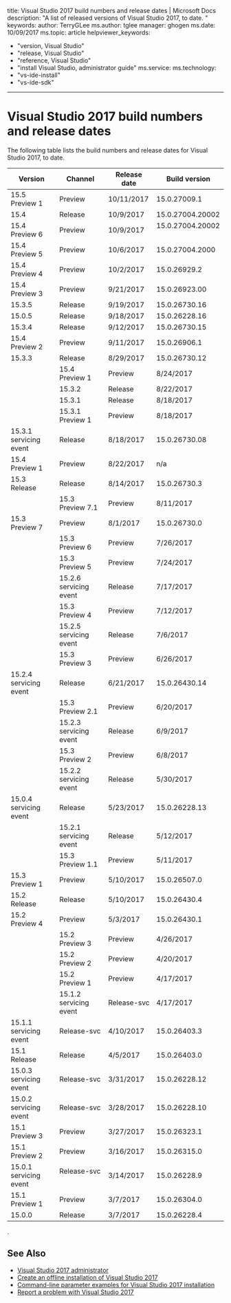 title: Visual Studio 2017 build numbers and release dates  | Microsoft Docs
description: "A list of released versions of Visual Studio 2017, to date. "
keywords:
author: TerryGLee
ms.author: tglee
manager: ghogen
ms.date: 10/09/2017
ms.topic: article
helpviewer_keywords:
  - "version, Visual Studio"
  - "release, Visual Studio"
  - "reference, Visual Studio"
  - "install Visual Studio, administrator guide"
ms.service:
ms.technology:
  - "vs-ide-install"
  - "vs-ide-sdk"
---

# Visual Studio 2017 build numbers and release dates
The following table lists the build numbers and release dates for Visual Studio 2017, to date.

| **Version**            | **Channel** | **Release date** | **Build version** |
| ---------------------- | ----------- | ---------------- | ----------------- |
| 15.5 Preview 1​         | Preview     | 10/11/2017       | ​15.0.27009.1      |  ​
| 15.4                   | Release     | 10/9/2017​        | 15.0.27004.20002​  |
| 15.4 Preview 6         | ​Preview​     | 10/9/2017​​        | 15.0.27004.20002 ​ |
| 15.4 Preview 5​	        | ​Preview	   | 10/6/2017​	       | 15.0.27004.2000​​   |
| 15.4 Preview 4​	        | ​Preview	   | 10/2​/2017	       | 15.0.26929.2      |​
| 15.4 Preview 3​	        | ​​Preview	    | ​9/21/2017​	       | ​15.0.26923.00     |​
| 15.3.5​	                | ​​Release	    | 9/19/2017​	      | 15.0.26730.16     |   ​​
| 15.0.5​	                | ​Release	   | 9/18/2017​	       | 15.0.26228.16​     |
| 15.3.4​	                | ​Release	   | 9/12/2017​	       | 15.0.26730.15​     |
| 15.4 Preview 2​	        | ​​Preview​	   | 9/11/2017​	       | 15.0.26906.1​      |
| 15.3.3​	​                | Release	   | 8/29/2017​	       | 15.0.26730.12​     |
​| 15.4 Preview 1	        | ​Preview	   | ​8/24/2017	       ​| 15.0.26823.01     |
​| 15.3.2	                | ​Release	​   | 8/22/2017	       | 15.0.26730.10     |
​| 15.3.1	                | ​Release	   ​| 8/18/2017	       | ​15.0.26730.08     |
​| 15.3.1 Preview 1	      | ​Preview	   | ​8/18/2017	       | ​15.0.26730.08     |
| ​15.3.1 servicing event	| ​Release	   | ​8/18/2017	       | ​15.0.26730.08     |
| 15.4 Preview 1         | Preview  	​	| 8/22/2017	       | n/a	             |
| 15.3 Release	         | ​Release	    | 8/14/2017	       | 15.0.26730.3​      |
​| 15.3 Preview 7.1	      | ​Preview​	    | 8/11/2017	       | 15.0.26730.3      |
| 15.3 Preview 7	       | Preview     | 8/1/2017	        | 15.0.26730.0      |
​| 15.3 Preview 6	        | ​Preview	   | ​7/26/2017	       | ​15.0.26724.1      |
​| 15.3 Preview 5	​        | Preview	​   | 7/24/2017	       | ​15.0.26720.02​     |
​| 15.2.6 servicing event	| ​Release	   | ​7/17/2017	       | ​15.0.26430.16     |
​| 15.3 Preview 4	​        | Preview	   | ​7/12/2017	       | ​15.0.26711.1      |
​| 15.2.5 servicing event	| ​Release	   | ​7/6/2017	       ​| 15.0.26430.15     |
​| 15.3 Preview 3	        | ​Preview	   | ​6/26/2017	       | ​​15.0.26621.2      |
| ​15.2.4 servicing event	​| Release	   | ​6/21/2017	       | ​15.0.26430.14     |
​| 15.3 Preview 2.1	      | ​Preview	​   | 6/20/2017	       | ​15.0.26608.5      |
​| 15.2.3 servicing event	| ​Release	   | ​6/9/2017	       | 15.0.26430.13​     |
​| 15.3 Preview 2	        | Preview	    | ​6/8/2017	        | 15.0.26606.0​      |
​| 15.2.2 servicing event	| ​Release	   | ​5/30/2017	       | ​15.0.26430.12     |
| 15.0.4 servicing event​​ | ​Release	    | 5/23/2017​	      | ​15.0.26228.13     |
​​| 15.2.1 servicing event ​| Release	    | ​​5/12/2017	       | ​​15.0.26430.6      |
​| 15.3 Preview 1.1	      | ​Preview	​   | 5/11/2017	       | 15.0.26510.0      |
| 15.3 Preview 1	​       | Preview	    | 5/10/2017​	      | ​15.0.26507.0      |
| 15.2 Release	​         | Release	    | 5/10/2017​	      | ​15.0.26430.4      |
| 15.2 Preview 4	       | ​Preview​	   | ​5/3/2017	​       | 15.0.26430.1      |
​| 15.2 Preview 3	        | Preview​​	​    | 4/26/2017	      | ​15.0.26424.2      |
​| 15.2 Preview 2	        | Preview​	​   | 4/20/2017	       | 15.0.26419.1​      |
​| 15.2 Preview 1	        | Preview​	   | ​4/17/2017	       | 15.0.26412.1​      |
​| 15.1.2 servicing event	| ​​Release-svc	| 4/17/2017 ​	      | 15.0.26403.7​      |
| 15.1.1 servicing event​	​​| ​Release-svc | 4/10/2017​	       | 15.0.26403.3​      |
| 15.1 Release​​	         | ​Release	    | 4/5/2017​​	​       | 15.0.26403.0      |
| 15.0.3 servicing event​	​​​| Release-svc | 3/31/2017​	       | 15.0.26228.12​     |
| 15.0.2 servicing event​	​​| ​Release-svc | 3/28/2017​	       | 15.0.26228.10​     |
| 15.1 Preview 3​	        ​| Preview	   | 3/27/2017​	       | 15.0.26323.1​      |
| 15.1 Preview 2​	        | ​Preview	   | 3/16/2017​​	      | 15.0.26315.0​      |
| ​15.0.1 servicing event​ ​| ​Release-svc ​| 3/14/2017​	      | 15.0.26228.9      |
| ​15.1 Preview 1​	​       | Preview	    | 3/7/2017​	​        | 15.0.26304.0      |
| 15.0.0​	​                | Release     | 3/7/2017​         | ​15.0.26228.4      |


.

## See Also
* [Visual Studio 2017 administrator](visual-studio-administrator-guide.md)
* [Create an offline installation of Visual Studio 2017](create-an-offline-installation-of-visual-studio.md)
* [Command-line parameter examples for Visual Studio 2017 installation](command-line-parameter-examples.md)
* [Report a problem with Visual Studio 2017](../ide/how-to-report-a-problem-with-visual-studio-2017.md)
